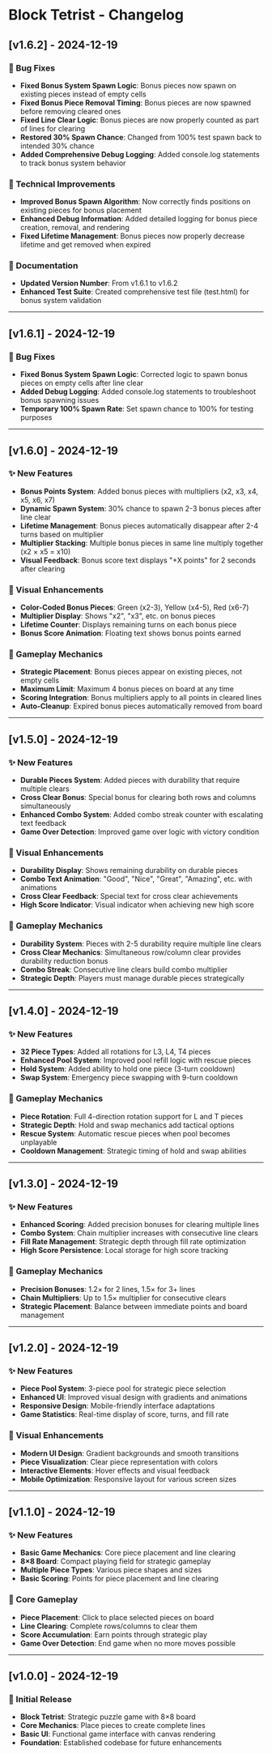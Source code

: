 # Block Tetrist - Changelog

## [v1.6.2] - 2024-12-19
### 🐛 Bug Fixes
- **Fixed Bonus System Spawn Logic**: Bonus pieces now spawn on existing pieces instead of empty cells
- **Fixed Bonus Piece Removal Timing**: Bonus pieces are now spawned before removing cleared ones
- **Fixed Line Clear Logic**: Bonus pieces are now properly counted as part of lines for clearing
- **Restored 30% Spawn Chance**: Changed from 100% test spawn back to intended 30% chance
- **Added Comprehensive Debug Logging**: Added console.log statements to track bonus system behavior

### 🔧 Technical Improvements
- **Improved Bonus Spawn Algorithm**: Now correctly finds positions on existing pieces for bonus placement
- **Enhanced Debug Information**: Added detailed logging for bonus piece creation, removal, and rendering
- **Fixed Lifetime Management**: Bonus pieces now properly decrease lifetime and get removed when expired

### 📝 Documentation
- **Updated Version Number**: From v1.6.1 to v1.6.2
- **Enhanced Test Suite**: Created comprehensive test file (test.html) for bonus system validation

---

## [v1.6.1] - 2024-12-19
### 🐛 Bug Fixes
- **Fixed Bonus System Spawn Logic**: Corrected logic to spawn bonus pieces on empty cells after line clear
- **Added Debug Logging**: Added console.log statements to troubleshoot bonus spawning issues
- **Temporary 100% Spawn Rate**: Set spawn chance to 100% for testing purposes

---

## [v1.6.0] - 2024-12-19
### ✨ New Features
- **Bonus Points System**: Added bonus pieces with multipliers (x2, x3, x4, x5, x6, x7)
- **Dynamic Spawn System**: 30% chance to spawn 2-3 bonus pieces after line clear
- **Lifetime Management**: Bonus pieces automatically disappear after 2-4 turns based on multiplier
- **Multiplier Stacking**: Multiple bonus pieces in same line multiply together (x2 × x5 = x10)
- **Visual Feedback**: Bonus score text displays "+X points" for 2 seconds after clearing

### 🎨 Visual Enhancements
- **Color-Coded Bonus Pieces**: Green (x2-3), Yellow (x4-5), Red (x6-7)
- **Multiplier Display**: Shows "x2", "x3", etc. on bonus pieces
- **Lifetime Counter**: Displays remaining turns on each bonus piece
- **Bonus Score Animation**: Floating text shows bonus points earned

### 🎯 Gameplay Mechanics
- **Strategic Placement**: Bonus pieces appear on existing pieces, not empty cells
- **Maximum Limit**: Maximum 4 bonus pieces on board at any time
- **Scoring Integration**: Bonus multipliers apply to all points in cleared lines
- **Auto-Cleanup**: Expired bonus pieces automatically removed from board

---

## [v1.5.0] - 2024-12-19
### ✨ New Features
- **Durable Pieces System**: Added pieces with durability that require multiple clears
- **Cross Clear Bonus**: Special bonus for clearing both rows and columns simultaneously
- **Enhanced Combo System**: Added combo streak counter with escalating text feedback
- **Game Over Detection**: Improved game over logic with victory condition

### 🎨 Visual Enhancements
- **Durability Display**: Shows remaining durability on durable pieces
- **Combo Text Animation**: "Good", "Nice", "Great", "Amazing", etc. with animations
- **Cross Clear Feedback**: Special text for cross clear achievements
- **High Score Indicator**: Visual indicator when achieving new high score

### 🎯 Gameplay Mechanics
- **Durability System**: Pieces with 2-5 durability require multiple line clears
- **Cross Clear Mechanics**: Simultaneous row/column clear provides durability reduction bonus
- **Combo Streak**: Consecutive line clears build combo multiplier
- **Strategic Depth**: Players must manage durable pieces strategically

---

## [v1.4.0] - 2024-12-19
### ✨ New Features
- **32 Piece Types**: Added all rotations for L3, L4, T4 pieces
- **Enhanced Pool System**: Improved pool refill logic with rescue pieces
- **Hold System**: Added ability to hold one piece (3-turn cooldown)
- **Swap System**: Emergency piece swapping with 9-turn cooldown

### 🎯 Gameplay Mechanics
- **Piece Rotation**: Full 4-direction rotation support for L and T pieces
- **Strategic Depth**: Hold and swap mechanics add tactical options
- **Rescue System**: Automatic rescue pieces when pool becomes unplayable
- **Cooldown Management**: Strategic timing of hold and swap abilities

---

## [v1.3.0] - 2024-12-19
### ✨ New Features
- **Enhanced Scoring**: Added precision bonuses for clearing multiple lines
- **Combo System**: Chain multiplier increases with consecutive line clears
- **Fill Rate Management**: Strategic depth through fill rate optimization
- **High Score Persistence**: Local storage for high score tracking

### 🎯 Gameplay Mechanics
- **Precision Bonuses**: 1.2× for 2 lines, 1.5× for 3+ lines
- **Chain Multipliers**: Up to 1.5× multiplier for consecutive clears
- **Strategic Placement**: Balance between immediate points and board management

---

## [v1.2.0] - 2024-12-19
### ✨ New Features
- **Piece Pool System**: 3-piece pool for strategic piece selection
- **Enhanced UI**: Improved visual design with gradients and animations
- **Responsive Design**: Mobile-friendly interface adaptations
- **Game Statistics**: Real-time display of score, turns, and fill rate

### 🎨 Visual Enhancements
- **Modern UI Design**: Gradient backgrounds and smooth transitions
- **Piece Visualization**: Clear piece representation with colors
- **Interactive Elements**: Hover effects and visual feedback
- **Mobile Optimization**: Responsive layout for various screen sizes

---

## [v1.1.0] - 2024-12-19
### ✨ New Features
- **Basic Game Mechanics**: Core piece placement and line clearing
- **8×8 Board**: Compact playing field for strategic gameplay
- **Multiple Piece Types**: Various piece shapes and sizes
- **Basic Scoring**: Points for piece placement and line clearing

### 🎯 Core Gameplay
- **Piece Placement**: Click to place selected pieces on board
- **Line Clearing**: Complete rows/columns to clear them
- **Score Accumulation**: Earn points through strategic play
- **Game Over Detection**: End game when no more moves possible

---

## [v1.0.0] - 2024-12-19
### 🎉 Initial Release
- **Block Tetrist**: Strategic puzzle game with 8×8 board
- **Core Mechanics**: Place pieces to create complete lines
- **Basic UI**: Functional game interface with canvas rendering
- **Foundation**: Established codebase for future enhancements
